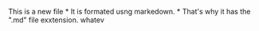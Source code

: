 This is a new file * It is formated usng markedown. *
That's why it has the ".md" file exxtension. 
whatev
